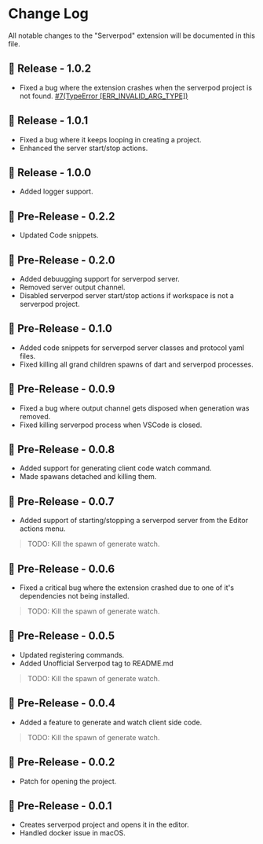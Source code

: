 # Change Log

All notable changes to the "Serverpod" extension will be documented in this file.

## 🚀 Release - 1.0.2
- Fixed a bug where the extension crashes when the serverpod project is not found. [#7(TypeError [ERR_INVALID_ARG_TYPE])](https://github.com/yahu1031/serverpod_ext/issues/7)

## 🚀 Release - 1.0.1

- Fixed a bug where it keeps looping in creating a project.
- Enhanced the server start/stop actions.

## 🚀 Release - 1.0.0

- Added logger support.

## 🚀 Pre-Release - 0.2.2

- Updated Code snippets.

## 🚀 Pre-Release - 0.2.0

- Added debuugging support for serverpod server.
- Removed server output channel.
- Disabled serverpod server start/stop actions if workspace is not a serverpod project.

## 🚀 Pre-Release - 0.1.0

- Added code snippets for serverpod server classes and protocol yaml files.
- Fixed killing all grand children spawns of dart and serverpod processes.

## 🚀 Pre-Release - 0.0.9

- Fixed a bug where output channel gets disposed when generation was removed.
- Fixed killing serverpod process when VSCode is closed.

## 🚀 Pre-Release - 0.0.8

- Added support for generating client code watch command.
- Made spawans detached and killing them.

## 🚀 Pre-Release - 0.0.7

- Added support of starting/stopping a serverpod server from the Editor actions menu.

> TODO: Kill the spawn of generate watch.

## 🚀 Pre-Release - 0.0.6

- Fixed a critical bug where the extension crashed due to one of it's dependencies not being installed.

> TODO: Kill the spawn of generate watch.

## 🚀 Pre-Release - 0.0.5

- Updated registering commands.
- Added Unofficial Serverpod tag to README.md
> TODO: Kill the spawn of generate watch.

## 🚀 Pre-Release - 0.0.4

- Added a feature to generate and watch client side code.
> TODO: Kill the spawn of generate watch.

## 🚀 Pre-Release - 0.0.2

- Patch for opening the project.

## 🚀 Pre-Release - 0.0.1

- Creates serverpod project and opens it in the editor.
- Handled docker issue in macOS.
